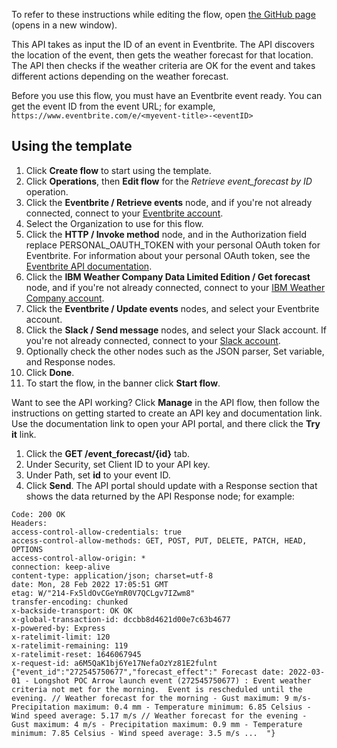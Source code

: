 To refer to these instructions while editing the flow, open [the GitHub page](https://github.com/ot4i/app-connect-templates/blob/main/resources/markdown/Update%20Eventbrite%20event%20based%20on%20IBM%20Weather%20forecast_instructions.md) (opens in a new window).

This API takes as input the ID of an event in Eventbrite.  The API discovers the location of the event, then gets the weather forecast for that location.  The API then checks if the weather criteria are OK for the event and takes different actions depending on the weather forecast.

Before you use this flow, you must have an Eventbrite event ready.  You can get the event ID from the event URL; for example, `https://www.eventbrite.com/e/<myevent-title>-<eventID>`


## Using the template

1. Click **Create flow** to start using the template.
1. Click **Operations**, then **Edit flow** for the _Retrieve event_forecast by ID_ operation.
1. Click the **Eventbrite / Retrieve events** node, and if you're not already connected, connect to your [Eventbrite account](https://ibm.biz/aaseventbrite).
1. Select the Organization to use for this flow.
1. Click the **HTTP / Invoke method** node, and in the Authorization field replace PERSONAL_OAUTH_TOKEN with your personal OAuth token for Eventbrite.  For information about your personal OAuth token, see the [Eventbrite API documentation](https://www.eventbrite.com/platform/api).
1. Click the **IBM Weather Company Data Limited Edition / Get forecast** node, and if you're not already connected, connect to your [IBM Weather Company account](https://ibm.biz/aasweathercdle).
1. Click the **Eventbrite / Update events** nodes, and select your Eventbrite account.
2. Click the **Slack / Send message** nodes, and select your Slack account.  If you're not already connected, connect to your [Slack account](https://ibm.biz/aasslack).
3. Optionally check the other nodes such as the JSON parser, Set variable, and Response nodes.
4. Click **Done**.
5. To start the flow, in the banner click **Start flow**.

Want to see the API working? 
Click **Manage** in the API flow, then follow the instructions on getting started to create an API key and documentation link. Use the documentation link to open your API portal, and there click the **Try it** link. 
1. Click the **GET /event_forecast/{id}** tab. 
2. Under Security, set Client ID to your API key.
3. Under Path, set **id** to your event ID.
4. Click **Send**.
The API portal should update with a Response section that shows the data returned by the API Response node; for example:
```
Code: 200 OK
Headers:
access-control-allow-credentials: true
access-control-allow-methods: GET, POST, PUT, DELETE, PATCH, HEAD, OPTIONS
access-control-allow-origin: *
connection: keep-alive
content-type: application/json; charset=utf-8
date: Mon, 28 Feb 2022 17:05:51 GMT
etag: W/"214-Fx5ldOvCGeYmR0V7QCLgv7IZwm8"
transfer-encoding: chunked
x-backside-transport: OK OK
x-global-transaction-id: dccbb8d4621d00e7c63b4677
x-powered-by: Express
x-ratelimit-limit: 120
x-ratelimit-remaining: 119
x-ratelimit-reset: 1646067945
x-request-id: a6M5QaK1bj6Ye17NefaOzYz81E2fulnt
{"event_id":"272545750677","forecast_effect":" Forecast date: 2022-03-01 - Longshot POC Arrow launch event (272545750677) : Event weather criteria not met for the morning.  Event is rescheduled until the evening. // Weather forecast for the morning - Gust maximum: 9 m/s- Precipitation maximum: 0.4 mm - Temperature minimum: 6.85 Celsius - Wind speed average: 5.17 m/s // Weather forecast for the evening - Gust maximum: 4 m/s - Precipitation maximum: 0.9 mm - Temperature minimum: 7.85 Celsius - Wind speed average: 3.5 m/s ...  "}
```
